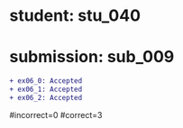# student: stu_040
# submission: sub_009

```diff
+ ex06_0: Accepted
+ ex06_1: Accepted
+ ex06_2: Accepted
```
#incorrect=0
#correct=3
